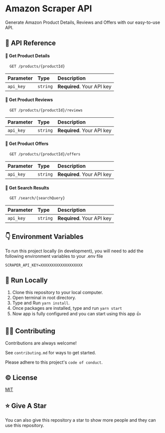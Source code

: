 # Amazon Scraper API

Generate Amazon Product Details, Reviews and Offers with our easy-to-use API.

## 📃 API Reference

#### 📌 Get Product Details

```
  GET /products/{productId}
```

| Parameter | Type     | Description                |
| :-------- | :------- | :------------------------- |
| `api_key` | `string` | **Required**. Your API key |

#### 📌 Get Product Reviews

```
  GET /products/{productId}/reviews
```

| Parameter | Type     | Description                |
| :-------- | :------- | :------------------------- |
| `api_key` | `string` | **Required**. Your API key |

#### 📌 Get Product Offers

```
  GET /products/{productId}/offers
```

| Parameter | Type     | Description                |
| :-------- | :------- | :------------------------- |
| `api_key` | `string` | **Required**. Your API key |

#### 📌 Get Search Results

```
  GET /search/{searchQuery}
```

| Parameter | Type     | Description                |
| :-------- | :------- | :------------------------- |
| `api_key` | `string` | **Required**. Your API key |

## 👇 Environment Variables

To run this project locally (in development), you will need to add the following environment variables to your .env file

`SCRAPER_API_KEY=XXXXXXXXXXXXXXXXXXX`

## 🚀 Run Locally

1. Clone this repository to your local computer.
2. Open terminal in root directory.
3. Type and Run `yarn install`.
4. Once packages are installed, type and run `yarn start`
5. Now app is fully configured and you can start using this app 👍

## 🙌🏼 Contributing

Contributions are always welcome!

See `contributing.md` for ways to get started.

Please adhere to this project's `code of conduct`.

## :copyright: License

[MIT](https://github.com/Technical-Shubham-tech/amazon-scraper-api/blob/main/LICENSE.md)

## ⭐ Give A Star

You can also give this repository a star to show more people and they can use this repository.
